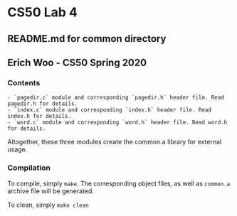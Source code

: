 # CS50 Lab 4
## README.md for common directory
## Erich Woo - CS50 Spring 2020

### Contents

    - `pagedir.c` module and corresponding `pagedir.h` header file. Read pagedir.h for details.
    - `index.c` module and corresponding `index.h` header file. Read index.h for details.
    - `word.c` module and corresponding `word.h` header file. Read word.h for details.

Altogether, these three modules create the common.a library for external usage.

### Compilation

To compile, simply `make`. The corresponding object files, as well as `common.a` archive file will be generated.

To clean, simply `make clean`